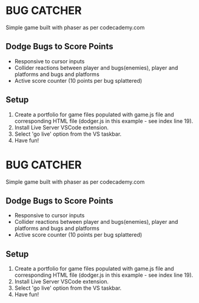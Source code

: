# BUG CATCHER 

Simple game built with phaser as per codecademy.com

## Dodge Bugs to Score Points

  - Responsive to cursor inputs
  - Collider reactions between player and bugs(enemies), player and platforms and bugs and platforms
  - Active score counter (10 points per bug splattered)

## Setup

1. Create a portfolio for game files populated with game.js file and corresponding HTML file (dodger.js in this example - see index line 19).
2. Install Live Server VSCode extension.
3. Select 'go live' option from the VS taskbar. 
4. Have fun!
# BUG CATCHER 

Simple game built with phaser as per codecademy.com

## Dodge Bugs to Score Points

  - Responsive to cursor inputs
  - Collider reactions between player and bugs(enemies), player and platforms and bugs and platforms
  - Active score counter (10 points per bug splattered)

## Setup

1. Create a portfolio for game files populated with game.js file and corresponding HTML file (dodger.js in this example - see index line 19).
2. Install Live Server VSCode extension.
3. Select 'go live' option from the VS taskbar. 
4. Have fun!
